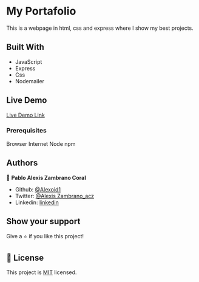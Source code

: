 # My Portafolio
This is a webpage in html, css and express where I show my best projects.




## Built With

- JavaScript
- Express
- Css
- Nodemailer


## Live Demo
[Live Demo Link](https://alexoid-portafolio.herokuapp.com)
 

### Prerequisites

Browser
Internet
Node
npm


## Authors

👤 **Pablo Alexis Zambrano Coral**
- Github: [@Alexoid1](https://github.com/Alexoid1)
- Twitter: [@Alexis Zambrano_acz](https://twitter.com/pablo_acz)
- Linkedin: [linkedin](https://www.linkedin.com/in/pablo-alexis-zambrano-coral-7a614a189/)


## Show your support

Give a ⭐️ if you like this project!


## 📝 License

This project is [MIT]() licensed.
